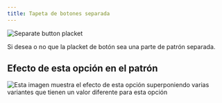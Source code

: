 ```yaml
---
title: Tapeta de botones separada
---
```


![Separate button placket](seperatebuttonplacket.svg)

Si desea o no que la placket de botón sea una parte de patrón separada.

## Efecto de esta opción en el patrón

![Esta imagen muestra el efecto de esta opción superponiendo varias variantes que tienen un valor diferente para esta opción](simone_seperatebuttonplacket_sample.svg "Efecto de esta opción en el patrón")
